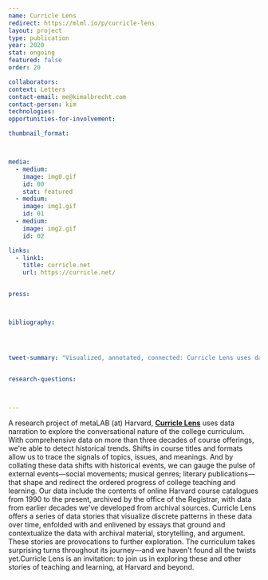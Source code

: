 ```yaml
---
name: Curricle Lens
redirect: https://mlml.io/p/curricle-lens
layout: project
type: publication
year: 2020
stat: ongoing
featured: false
order: 20

collaborators:
context: Letters
contact-email: me@kimalbrecht.com
contact-person: kim
technologies: 
opportunities-for-involvement: 

thumbnail_format:



media:
  - medium:
    image: img0.gif
    id: 00
    stat: featured
  - medium:
    image: img1.gif
    id: 01
  - medium:
    image: img2.gif
    id: 02

links:
  - link1: 
    title: curricle.net
    url: https://curricle.net/


press:



bibliography:




tweet-summary: "Visualized, annotated, connected: Curricle Lens uses data narratives to explore the historical nature of the college curriculum, leveraging data and design in a post-disciplinary era."


research-questions:



---
```

A research project of metaLAB (at) Harvard, **[C​urricle Lens​](https://curricle.net/)** uses data narration to explore the conversational nature of the college curriculum. With comprehensive data on more than three decades of course offerings, we're able to detect historical trends. Shifts in course titles and formats allow us to trace the signals of topics, issues, and meanings. And by collating these data shifts with historical events, we can gauge the pulse of external events—social movements; musical genres; literary publications—that shape and redirect the ordered progress of college teaching and learning. Our data include the contents of online Harvard course catalogues from 1990 to the present, archived by the office of the Registrar, with data from earlier decades we've developed from archival sources. C​urricle Lens​ offers a series of data stories that visualize discrete patterns in these data over time, enfolded with and enlivened by essays that ground and contextualize the data with archival material, storytelling, and argument. These stories are provocations to further exploration. The curriculum takes surprising turns throughout its journey—and we haven't found all the twists yet. ​Curricle Lens ​is an invitation: to join us in exploring these and other stories of teaching and learning, at Harvard and beyond.
